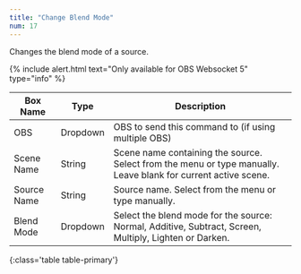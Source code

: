 ```yaml
---
title: "Change Blend Mode"
num: 17
---
```


Changes the blend mode of a source.

{% include alert.html text="Only available for OBS Websocket 5" type="info" %} 

| Box Name | Type | Description | 
|-------|--------|--------
|OBS|Dropdown|OBS to send this command to (if using multiple OBS)|
|Scene Name|	String	|Scene name containing the source. Select from the menu or type manually. Leave blank for current active scene.
|Source Name|	String|	Source name. Select from the menu or type manually. 
|Blend Mode| Dropdown | Select the blend mode for the source: Normal, Additive, Subtract, Screen, Multiply, Lighten or Darken.
{:class='table table-primary'}









